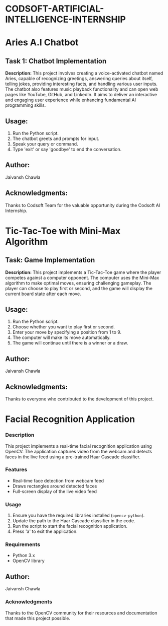 # CODSOFT-ARTIFICIAL-INTELLIGENCE-INTERNSHIP
# Aries A.I Chatbot

## Task 1: Chatbot Implementation
**Description:** This project involves creating a voice-activated chatbot named Aries, capable of recognizing greetings, answering queries about itself, telling jokes, providing interesting facts, and handling various user inputs. The chatbot also features music playback functionality and can open web pages like YouTube, GitHub, and LinkedIn. It aims to deliver an interactive and engaging user experience while enhancing fundamental AI programming skills.

## Usage:
1. Run the Python script.
2. The chatbot greets and prompts for input.
3. Speak your query or command.
4. Type 'exit' or say 'goodbye' to end the conversation.

## Author:
Jaivansh Chawla

## Acknowledgments:
Thanks to Codsoft Team for the valuable opportunity during the Codsoft AI Internship.

# Tic-Tac-Toe with Mini-Max Algorithm

## Task: Game Implementation
**Description:** This project implements a Tic-Tac-Toe game where the player competes against a computer opponent. The computer uses the Mini-Max algorithm to make optimal moves, ensuring challenging gameplay. The player can choose to play first or second, and the game will display the current board state after each move.

## Usage:
1. Run the Python script.
2. Choose whether you want to play first or second.
3. Enter your move by specifying a position from 1 to 9.
4. The computer will make its move automatically.
5. The game will continue until there is a winner or a draw.

## Author:
Jaivansh Chawla

## Acknowledgments:
Thanks to everyone who contributed to the development of this project.
# Facial Recognition Application

### Description
This project implements a real-time facial recognition application using OpenCV. The application captures video from the webcam and detects faces in the live feed using a pre-trained Haar Cascade classifier.

### Features
- Real-time face detection from webcam feed
- Draws rectangles around detected faces
- Full-screen display of the live video feed

### Usage
1. Ensure you have the required libraries installed (`opencv-python`).
2. Update the path to the Haar Cascade classifier in the code.
3. Run the script to start the facial recognition application.
4. Press 'a' to exit the application.

### Requirements
- Python 3.x
- OpenCV library

## Author:
Jaivansh Chawla

### Acknowledgments
Thanks to the OpenCV community for their resources and documentation that made this project possible.

